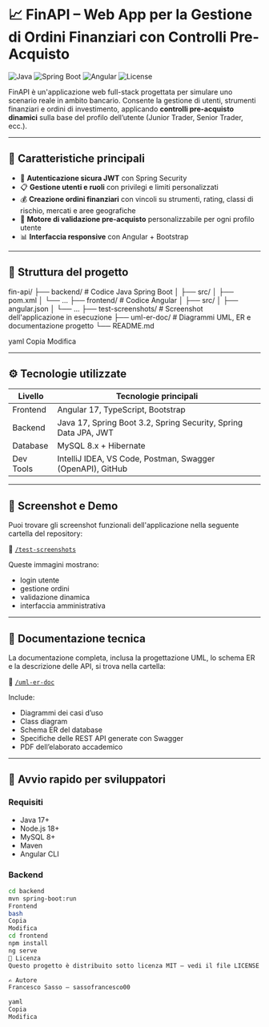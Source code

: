 # 📈 FinAPI – Web App per la Gestione di Ordini Finanziari con Controlli Pre-Acquisto

![Java](https://img.shields.io/badge/Backend-Java%2017-blue?style=flat&logo=java)
![Spring Boot](https://img.shields.io/badge/Framework-Spring%20Boot%203.2-brightgreen?style=flat&logo=spring)
![Angular](https://img.shields.io/badge/Frontend-Angular%2017-red?style=flat&logo=angular)
![License](https://img.shields.io/github/license/sassofrancesco00/fin-api)

FinAPI è un'applicazione web full-stack progettata per simulare uno scenario reale in ambito bancario. Consente la gestione di utenti, strumenti finanziari e ordini di investimento, applicando **controlli pre-acquisto dinamici** sulla base del profilo dell’utente (Junior Trader, Senior Trader, ecc.).

---

## 🚀 Caratteristiche principali

- 🔐 **Autenticazione sicura JWT** con Spring Security
- 📋 **Gestione utenti e ruoli** con privilegi e limiti personalizzati
- 💰 **Creazione ordini finanziari** con vincoli su strumenti, rating, classi di rischio, mercati e aree geografiche
- 🧠 **Motore di validazione pre-acquisto** personalizzabile per ogni profilo utente
- 📊 **Interfaccia responsive** con Angular + Bootstrap

---

## 📂 Struttura del progetto

fin-api/
├── backend/ # Codice Java Spring Boot
│ ├── src/
│ ├── pom.xml
│ └── ...
├── frontend/ # Codice Angular
│ ├── src/
│ ├── angular.json
│ └── ...
├── test-screenshots/ # Screenshot dell'applicazione in esecuzione
├── uml-er-doc/ # Diagrammi UML, ER e documentazione progetto
└── README.md

yaml
Copia
Modifica

---

## ⚙️ Tecnologie utilizzate

| Livello     | Tecnologie principali                                             |
|-------------|-------------------------------------------------------------------|
| Frontend    | Angular 17, TypeScript, Bootstrap                                |
| Backend     | Java 17, Spring Boot 3.2, Spring Security, Spring Data JPA, JWT  |
| Database    | MySQL 8.x + Hibernate                                            |
| Dev Tools   | IntelliJ IDEA, VS Code, Postman, Swagger (OpenAPI), GitHub       |

---

## 📸 Screenshot e Demo

Puoi trovare gli screenshot funzionali dell'applicazione nella seguente cartella del repository:

🔗 [`/test-screenshots`]([https://github.com/sassofrancesco00/fin-api/tree/main/test-screenshots])

Queste immagini mostrano:
- login utente
- gestione ordini
- validazione dinamica
- interfaccia amministrativa

---

## 📑 Documentazione tecnica

La documentazione completa, inclusa la progettazione UML, lo schema ER e la descrizione delle API, si trova nella cartella:

🔗 [`/uml-er-doc`]([https://github.com/sassofrancesco00/fin-api/tree/main/uml-er-doc](https://github.com/sassofrancesco00/fin-api/blob/main/backend/docs/uml.drawio.png))

Include:
- Diagrammi dei casi d’uso
- Class diagram
- Schema ER del database
- Specifiche delle REST API generate con Swagger
- PDF dell’elaborato accademico

---

## 🧪 Avvio rapido per sviluppatori

### Requisiti
- Java 17+
- Node.js 18+
- MySQL 8+
- Maven
- Angular CLI

### Backend
```bash
cd backend
mvn spring-boot:run
Frontend
bash
Copia
Modifica
cd frontend
npm install
ng serve
📜 Licenza
Questo progetto è distribuito sotto licenza MIT – vedi il file LICENSE per i dettagli.

✍️ Autore
Francesco Sasso – sassofrancesco00

yaml
Copia
Modifica
